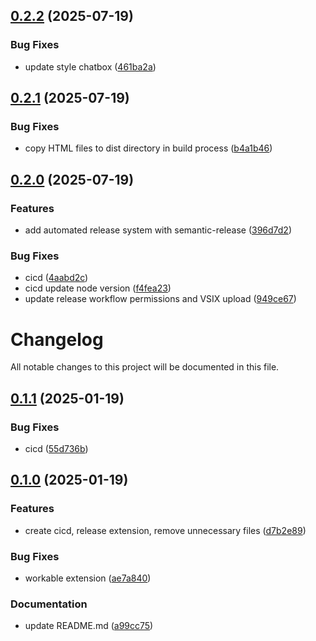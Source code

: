 ## [0.2.2](https://github.com/nguyentienlinh2611/chalicelab-vscode-agent/compare/v0.2.1...v0.2.2) (2025-07-19)

### Bug Fixes

* update style chatbox ([461ba2a](https://github.com/nguyentienlinh2611/chalicelab-vscode-agent/commit/461ba2ae144f0813f23d80a3ac851fbfd92328f4))

## [0.2.1](https://github.com/nguyentienlinh2611/chalicelab-vscode-agent/compare/v0.2.0...v0.2.1) (2025-07-19)

### Bug Fixes

* copy HTML files to dist directory in build process ([b4a1b46](https://github.com/nguyentienlinh2611/chalicelab-vscode-agent/commit/b4a1b463b1c029e7313b0c2b1e219d71f620bebf))

## [0.2.0](https://github.com/nguyentienlinh2611/chalicelab-vscode-agent/compare/v0.1.1...v0.2.0) (2025-07-19)

### Features

* add automated release system with semantic-release ([396d7d2](https://github.com/nguyentienlinh2611/chalicelab-vscode-agent/commit/396d7d226e80a940f070109ebb8b67bcbf9847a4))

### Bug Fixes

* cicd ([4aabd2c](https://github.com/nguyentienlinh2611/chalicelab-vscode-agent/commit/4aabd2c182360963c001301a5a1c4f679f5a7ae4))
* cicd update node version ([f4fea23](https://github.com/nguyentienlinh2611/chalicelab-vscode-agent/commit/f4fea233dacae54dcff5b27f2423ddbd6aa5c5ee))
* update release workflow permissions and VSIX upload ([949ce67](https://github.com/nguyentienlinh2611/chalicelab-vscode-agent/commit/949ce6748e816af975105ef5bbc1931b9e18b3da))

# Changelog

All notable changes to this project will be documented in this file.

## [0.1.1](https://github.com/nguyentienlinh2611/chalicelab-vscode-agent/compare/v0.1.0...v0.1.1) (2025-01-19)

### Bug Fixes

* cicd ([55d736b](https://github.com/nguyentienlinh2611/chalicelab-vscode-agent/commit/55d736b))

## [0.1.0](https://github.com/nguyentienlinh2611/chalicelab-vscode-agent/releases/tag/v0.1.0) (2025-01-19)

### Features

* create cicd, release extension, remove unnecessary files ([d7b2e89](https://github.com/nguyentienlinh2611/chalicelab-vscode-agent/commit/d7b2e89))

### Bug Fixes

* workable extension ([ae7a840](https://github.com/nguyentienlinh2611/chalicelab-vscode-agent/commit/ae7a840))

### Documentation

* update README.md ([a99cc75](https://github.com/nguyentienlinh2611/chalicelab-vscode-agent/commit/a99cc75))
